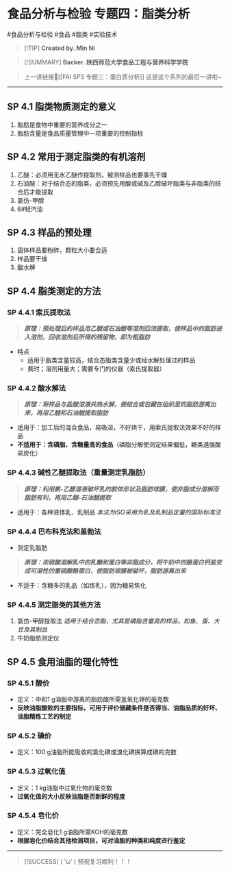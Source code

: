 # 食品分析与检验 专题四：脂类分析
#食品分析与检验 #食品 #脂类 #实验技术


> [!TIP] **Created by. Min Ni**

> [!SUMMARY] **Backer. 陕西师范大学食品工程与营养科学学院**

> 上一讲链接🔗[[FAI SP3 专题三：蛋白质分析]]
> 这是这个系列的最后一讲啦~

---
## SP 4.1 脂类物质测定的意义
1. 脂肪是食物中重要的营养成分之一
2. 脂肪含量是食品质量管理中一项重要的控制指标
## SP 4.2 常用于测定脂类的有机溶剂
1. 乙醚：必须用无水乙醚作提取剂，被测样品也要事先干燥
2. 石油醚：对于结合态的脂类，必须预先用酸或碱及乙醇破坏脂类与非脂类的结合后才能提取
3. 氯仿-甲醇
4. 6#轻汽油
## SP 4.3 样品的预处理
1. 固体样品要粉碎，颗粒大小要合适
2. 样品要干燥
3. 酸水解
## SP 4.4 脂类测定的方法
### SP 4.4.1 索氏提取法

>***原理：预处理后的样品用乙醚或石油醚等溶剂回流提取，使样品中的脂肪进入溶剂，回收溶剂后所得的残留物，即为粗脂肪***

- 特点
	- 适用于脂类含量较高，结合态脂类含量少或经水解处理过的样品
	- 费时；溶剂用量大；需要专门的仪器（索氏提取器）
### SP 4.4.2 酸水解法

>***原理：将样品与盐酸溶液共热水解，使结合或包藏在组织里的脂肪游离出来，再用乙醚和石油醚提取脂肪***

- 适用于：加工后的混合食品，易吸湿，不好烘干，用索氏提取法效果不好的样品
- **不适用于：含磷脂、含糖量高的食品**（磷脂分解使测定结果偏低，糖类遇强酸易炭化）
### SP 4.4.3 碱性乙醚提取法（重量测定乳脂肪）

>***原理：利用氨-乙醇溶液破坏乳的胶体形状及脂肪球膜，使非脂成分溶解而脂肪有利，再用乙醚-石油醚提取***

- 适用于：各种液体乳、乳制品 *本法为ISO采用为乳及乳制品定量的国际标准法*
### SP 4.4.4 巴布科克法和盖勃法
- 测定乳脂肪

>***原理：浓硫酸溶解乳中的乳糖和蛋白等非脂成分，将牛奶中的酪蛋白钙盐变成可溶性的重硫酸酪蛋白，使脂肪球膜被破坏，脂肪游离出来***

- 不适于：含糖多的乳品（如炼乳），因为糖易焦化
### SP 4.4.5 测定脂类的其他方法
1. 氯仿-甲醇提取法 *适用于结合态脂，尤其是磷脂含量高的样品，如鱼、蛋、大豆及其制品*
2. 牛奶脂肪测定仪

## SP 4.5 食用油脂的理化特性
### SP 4.5.1 酸价
- 定义：中和1 g油脂中游离的脂肪酸所需氢氧化钾的毫克数
- **反映油脂酸败的主要指标，可用于评价储藏条件是否得当、油脂品质的好坏、油脂精炼工艺的制定**
### SP 4.5.2 碘价
- 定义：100 g油脂所能吸收的氯化碘或溴化碘换算成碘的克数
### SP 4.5.3 过氧化值
- 定义：1 kg油脂中过氧化物的毫克数
- **过氧化值的大小反映油脂是否新鲜的程度**
### SP 4.5.4 皂化价
- 定义：完全皂化1 g油脂所需KOH的毫克数
- **根据皂化价结合其他检测项目，可对油脂的种类和纯度进行鉴定**

---
> [!SUCCESS] ( ’ω’ ) 预祝复习顺利！！！       
